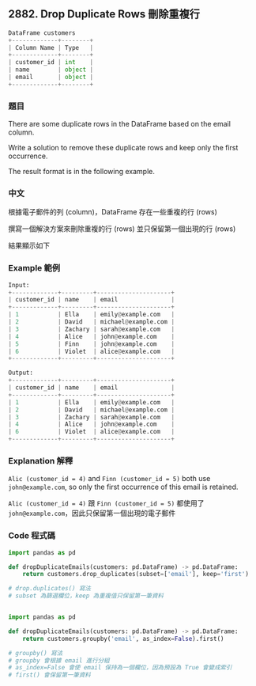 ## 2882. Drop Duplicate Rows 刪除重複行

```py 
DataFrame customers
+-------------+--------+
| Column Name | Type   |
+-------------+--------+
| customer_id | int    |
| name        | object |
| email       | object |
+-------------+--------+
```

### 題目

There are some duplicate rows in the DataFrame based on the email column.

Write a solution to remove these duplicate rows and keep only the first occurrence.

The result format is in the following example.

### 中文

根據電子郵件的列 (column)，DataFrame 存在一些重複的行 (rows)

撰寫一個解決方案來刪除重複的行 (rows) 並只保留第一個出現的行 (rows)

結果顯示如下
 
### Example 範例

```py
Input:
+-------------+---------+---------------------+
| customer_id | name    | email               |
+-------------+---------+---------------------+
| 1           | Ella    | emily@example.com   |
| 2           | David   | michael@example.com |
| 3           | Zachary | sarah@example.com   |
| 4           | Alice   | john@example.com    |
| 5           | Finn    | john@example.com    |
| 6           | Violet  | alice@example.com   |
+-------------+---------+---------------------+

Output:  
+-------------+---------+---------------------+
| customer_id | name    | email               |
+-------------+---------+---------------------+
| 1           | Ella    | emily@example.com   |
| 2           | David   | michael@example.com |
| 3           | Zachary | sarah@example.com   |
| 4           | Alice   | john@example.com    |
| 6           | Violet  | alice@example.com   |
+-------------+---------+---------------------+
```

### Explanation 解釋

`Alic (customer_id = 4)` and `Finn (customer_id = 5)` both use `john@example.com`, so only the first occurrence of this email is retained.

`Alic (customer_id = 4)` 跟 `Finn (customer_id = 5)` 都使用了 `john@example.com`，因此只保留第一個出現的電子郵件


### Code 程式碼

```py 
import pandas as pd

def dropDuplicateEmails(customers: pd.DataFrame) -> pd.DataFrame:
    return customers.drop_duplicates(subset=['email'], keep='first')

# drop.duplicates() 寫法
# subset 為篩選欄位，keep 為重複值只保留第一筆資料


import pandas as pd

def dropDuplicateEmails(customers: pd.DataFrame) -> pd.DataFrame:
    return customers.groupby('email', as_index=False).first()

# groupby() 寫法
# groupby 會根據 email 進行分組
# as_index=False 會使 email 保持為一個欄位，因為預設為 True 會變成索引
# first() 會保留第一筆資料
```

